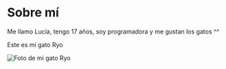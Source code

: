 # Sobre mí

Me llamo Lucía, tengo 17 años, soy programadora y me gustan los gatos ^^

Este es mi gato Ryo

![Foto de mi gato Ryo](./cat.webp)